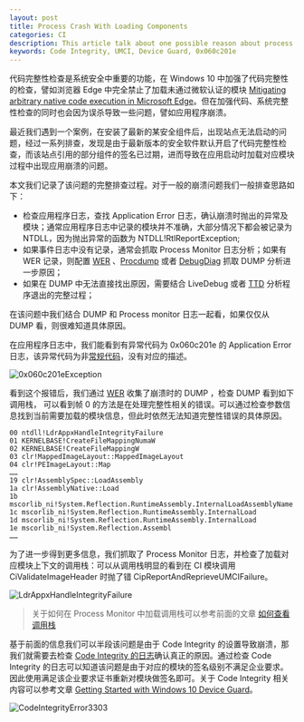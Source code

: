 ```yaml
---
layout: post
title: Process Crash With Loading Components
categories: CI
description: This article talk about one possible reason about process crash with loading components.
keywords: Code Integrity, UMCI, Device Guard, 0x060c201e
---
```


代码完整性检查是系统安全中重要的功能，在 Windows 10 中加强了代码完整性的检查，譬如浏览器 Edge 中完全禁止了加载未通过微软认证的模块 [Mitigating arbitrary native code execution in Microsoft Edge](https://blogs.windows.com/msedgedev/2017/02/23/mitigating-arbitrary-native-code-execution/#A2jfQbV6G6r5R1RH.97)。但在加强代码、系统完整性检查的同时也会因为误杀导致一些问题，譬如应用程序崩溃。 

最近我们遇到一个案例，在安装了最新的某安全组件后，出现站点无法启动的问题，经过一系列排查，发现是由于最新版本的安全软件默认开启了代码完整性检查，而该站点引用的部分组件的签名已过期，进而导致在应用启动时加载对应模块过程中出现应用崩溃的问题。

本文我们记录了该问题的完整排查过程。对于一般的崩溃问题我们一般排查思路如下：

- 检查应用程序日志，查找 Application Error 日志，确认崩溃时抛出的异常及模块；通常应用程序日志中记录的模块并不准确，大部分情况下都会被记录为 NTDLL，因为抛出异常的函数为 NTDLL!RtlReportException;
- 如果事件日志中没有记录，通常会抓取 Process Monitor 日志分析；如果有 WER 记录，则配置 [WER](https://docs.microsoft.com/en-us/windows/win32/wer/collecting-user-mode-dumps) 、[Procdump](https://docs.microsoft.com/en-us/sysinternals/downloads/procdump) 或者 [DebugDiag](https://www.microsoft.com/en-us/download/details.aspx?id=58210) 抓取 DUMP 分析进一步原因；
- 如果在 DUMP 中无法直接找出原因，需要结合 LiveDebug 或者 [TTD](https://docs.microsoft.com/en-us/windows-hardware/drivers/debugger/time-travel-debugging-overview) 分析程序退出的完整过程；

在该问题中我们结合 DUMP 和 Process monitor 日志一起看，如果仅仅从 DUMP 看，则很难知道具体原因。

在应用程序日志中，我们能看到有异常代码为 0x060c201e 的 Application Error 日志，该异常代码为非[常规代码](https://docs.microsoft.com/zh-cn/windows/win32/debug/system-error-codes)，没有对应的描述。

![0x060c201eException](https://crushonme-1256821258.cos.ap-shanghai.myqcloud.com/0x060c201eException.png)

看到这个报错后，我们通过 [WER](https://docs.microsoft.com/en-us/windows/win32/wer/collecting-user-mode-dumps) 收集了崩溃时的 DUMP ，检查 DUMP 看到如下调用栈， 可以看到帧 0 的方法是在处理完整性相关的错误。可以通过检查参数信息找到当前需要加载的模块信息，但此时依然无法知道完整性错误的具体原因。

``` windbg
00 ntdll!LdrAppxHandleIntegrityFailure
01 KERNELBASE!CreateFileMappingNumaW
02 KERNELBASE!CreateFileMappingW
03 clr!MappedImageLayout::MappedImageLayout
04 clr!PEImageLayout::Map
……
19 clr!AssemblySpec::LoadAssembly
1a clr!AssemblyNative::Load
1b mscorlib_ni!System.Reflection.RuntimeAssembly.InternalLoadAssemblyName
1c mscorlib_ni!System.Reflection.RuntimeAssembly.InternalLoad
1d mscorlib_ni!System.Reflection.RuntimeAssembly.InternalLoad
1e mscorlib_ni!System.Reflection.Assembl
……
```

为了进一步得到更多信息，我们抓取了 Process Monitor 日志，并检查了加载对应模块上下文的调用栈：可以从调用栈明显的看到在 CI 模块调用 CiValidateImageHeader 时抛了错 CipReportAndReprieveUMCIFailure。

![LdrAppxHandleIntegrityFailure](https://crushonme-1256821258.cos.ap-shanghai.myqcloud.com/LdrAppxHandleIntegrityFailure.png)

> 关于如何在 Process Monitor 中加载调用栈可以参考前面的文章 [如何查看调用栈]([https://crushonme.github.io/2018/09/10/How-To-Use-Process-Monitor/#%E5%A6%82%E4%BD%95%E6%9F%A5%E7%9C%8B%E8%B0%83%E7%94%A8%E6%A0%88](https://crushonme.github.io/2018/09/10/How-To-Use-Process-Monitor/#如何查看调用栈))

基于前面的信息我们可以半段该问题是由于 Code  Integrity 的设置导致崩溃，那我们就需要去检查 [Code Integrity 的日志](https://docs.microsoft.com/en-us/windows-hardware/drivers/install/viewing-code-integrity-events)确认真正的原因。通过检查 Code Integrity 的日志可以知道该问题是由于对应的模块的签名级别不满足企业要求。因此使用满足该企业要求证书重新对模块做签名即可。关于 Code Integrity 相关内容可以参考文章 [Getting Started with Windows 10 Device Guard](https://blogs.technet.microsoft.com/ukplatforms/2017/04/04/getting-started-with-windows-10-device-guard-part-1-of-2/)。

![CodeIntegrityError3303](https://crushonme-1256821258.cos.ap-shanghai.myqcloud.com/CodeIntegrityErrorEvent3033.png)
